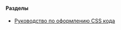 <h4>Разделы</h4>
<ul>
	<li><a href="https://github.com/alma-com/codestyle/blob/master/CSS.md">Руководство по оформлению CSS кода</a></li>
</ul>
